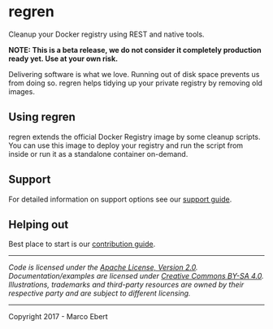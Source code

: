 # regren

Cleanup your Docker registry using REST and native tools.



**NOTE: This is a beta release, we do not consider it completely production ready yet. Use at your own risk.**

Delivering software is what we love. Running out of disk space prevents us from doing so.
regren helps tidying up your private registry by removing old images. 

## Using regren
regren extends the official Docker Registry image by some cleanup scripts.
You can use this image to deploy your registry and run the script from inside or run it as a standalone container on-demand.


## Support
For detailed information on support options see our [support guide](/SUPPORT.md).

## Helping out
Best place to start is our [contribution guide](/CONTRIBUTING.md).

----

*Code is licensed under the [Apache License, Version 2.0](/LICENSE).* 
*Documentation/examples are licensed under [Creative Commons BY-SA 4.0](/docs/LICENSE).* 
*Illustrations, trademarks and third-party resources are owned by their respective party and are subject to different licensing.*

---

Copyright 2017 - Marco Ebert

